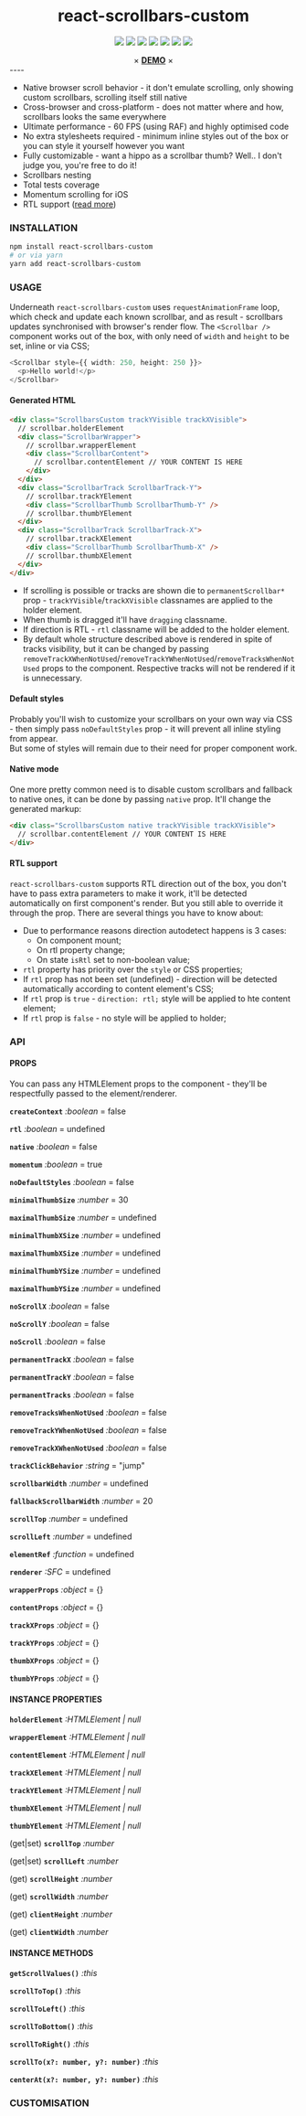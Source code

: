 <div align="center">
    <h1>react-scrollbars-custom</h1>
    <p>
        <a href="https://www.npmjs.com/package/react-scrollbars-custom"><img src="https://img.shields.io/badge/npm-react--scrollbars--custom-brightgreen.svg" /></a>
        <a href="https://www.npmjs.com/package/react-scrollbars-custom"><img src="https://img.shields.io/npm/v/react-scrollbars-custom.svg" /></a>
        <a href="https://www.npmjs.com/package/react-scrollbars-custom"><img src="https://img.shields.io/npm/dt/react-scrollbars-custom.svg" /></a>
        <a href="https://www.npmjs.com/package/react-scrollbars-custom"><img src="https://img.shields.io/travis/xobotyi/react-scrollbars-custom.svg" /></a>
        <a href="https://www.codacy.com/app/xobotyi/react-scrollbars-custom"><img src="https://api.codacy.com/project/badge/Grade/f0875490cea1497a9eca9c25f3f7774e"/></a>
        <a href="https://www.codacy.com/app/xobotyi/react-scrollbars-custom"><img src="https://api.codacy.com/project/badge/Coverage/f0875490cea1497a9eca9c25f3f7774e"/></a>
        <a href="https://www.npmjs.com/package/react-scrollbars-custom"><img src="https://img.shields.io/npm/l/react-scrollbars-custom.svg" /></a>
    </p>
    × <strong><a href="https://xobotyi.github.io/react-scrollbars-custom/">DEMO</a></strong> ×
</div>
----
  
  
- Native browser scroll behavior - it don't emulate scrolling, only showing custom scrollbars, scrolling itself still native
- Cross-browser and cross-platform - does not matter where and how, scrollbars looks the same everywhere
- Ultimate performance - 60 FPS (using RAF) and highly optimised code
- No extra stylesheets required - minimum inline styles out of the box or you can style it yourself however you want
- Fully customizable - want a hippo as a scrollbar thumb? Well.. I don't judge you, you're free to do it!
- Scrollbars nesting
- Total tests coverage
- Momentum scrolling for iOS
- RTL support ([read more](#rtl-support))

### INSTALLATION

```bash
npm install react-scrollbars-custom
# or via yarn
yarn add react-scrollbars-custom
```

### USAGE

Underneath `react-scrollbars-custom` uses `requestAnimationFrame` loop, which check and update each known scrollbar, and as result - scrollbars updates synchronised with browser's render flow.
The `<Scrollbar />` component works out of the box, with only need of `width` and `height` to be set, inline or via CSS;

```typescript jsx
<Scrollbar style={{ width: 250, height: 250 }}>
  <p>Hello world!</p>
</Scrollbar>
```

#### Generated HTML

```html
<div class="ScrollbarsCustom trackYVisible trackXVisible">
  // scrollbar.holderElement
  <div class="ScrollbarWrapper">
    // scrollbar.wrapperElement
    <div class="ScrollbarContent">
      // scrollbar.contentElement // YOUR CONTENT IS HERE
    </div>
  </div>
  <div class="ScrollbarTrack ScrollbarTrack-Y">
    // scrollbar.trackYElement
    <div class="ScrollbarThumb ScrollbarThumb-Y" />
    // scrollbar.thumbYElement
  </div>
  <div class="ScrollbarTrack ScrollbarTrack-X">
    // scrollbar.trackXElement
    <div class="ScrollbarThumb ScrollbarThumb-X" />
    // scrollbar.thumbXElement
  </div>
</div>
```

- If scrolling is possible or tracks are shown die to `permanentScrollbar*` prop - `trackYVisible`/`trackXVisible` classnames are applied to the holder element.
- When thumb is dragged it'll have `dragging` classname.
- If direction is RTL - `rtl` classname will be added to the holder element.
- By default whole structure described above is rendered in spite of tracks visibility, but it can be changed by passing `removeTrackXWhenNotUsed`/`removeTrackYWhenNotUsed`/`removeTracksWhenNotUsed` props to the component. Respective tracks will not be rendered if it is unnecessary.

#### Default styles

Probably you'll wish to customize your scrollbars on your own way via CSS - then simply pass `noDefaultStyles` prop - it will prevent all inline styling from appear.  
But some of styles will remain due to their need for proper component work.

#### Native mode

One more pretty common need is to disable custom scrollbars and fallback to native ones, it can be done by passing `native` prop.
It'll change the generated markup:

```html
<div class="ScrollbarsCustom native trackYVisible trackXVisible">
  // scrollbar.contentElement // YOUR CONTENT IS HERE
</div>
```

#### RTL support

`react-scrollbars-custom` supports RTL direction out of the box, you don't have to pass extra parameters to make it work, it'll be detected automatically on first component's render. But you still able to override it through the prop.
There are several things you have to know about:

- Due to performance reasons direction autodetect happens is 3 cases:
  - On component mount;
  - On rtl property change;
  - On state `isRtl` set to non-boolean value;
- `rtl` property has priority over the `style` or CSS properties;
- If `rtl` prop has not been set (undefined) - direction will be detected automatically according to content element's CSS;
- If `rtl` prop is `true` - `direction: rtl;` style will be applied to hte content element;
- If `rtl` prop is `false` - no style will be applied to holder;

### API

#### PROPS

You can pass any HTMLElement props to the component - they'll be respectfully passed to the element/renderer.

**`createContext`** _:boolean_ = false

**`rtl`** _:boolean_ = undefined

**`native`** _:boolean_ = false

**`momentum`** _:boolean_ = true

**`noDefaultStyles`** _:boolean_ = false

**`minimalThumbSize`** _:number_ = 30

**`maximalThumbSize`** _:number_ = undefined

**`minimalThumbXSize`** _:number_ = undefined

**`maximalThumbXSize`** _:number_ = undefined

**`minimalThumbYSize`** _:number_ = undefined

**`maximalThumbYSize`** _:number_ = undefined

**`noScrollX`** _:boolean_ = false

**`noScrollY`** _:boolean_ = false

**`noScroll`** _:boolean_ = false

**`permanentTrackX`** _:boolean_ = false

**`permanentTrackY`** _:boolean_ = false

**`permanentTracks`** _:boolean_ = false

**`removeTracksWhenNotUsed`** _:boolean_ = false

**`removeTrackYWhenNotUsed`** _:boolean_ = false

**`removeTrackXWhenNotUsed`** _:boolean_ = false

**`trackClickBehavior`** _:string_ = "jump"

**`scrollbarWidth`** _:number_ = undefined

**`fallbackScrollbarWidth`** _:number_ = 20

**`scrollTop`** _:number_ = undefined

**`scrollLeft`** _:number_ = undefined

**`elementRef`** _:function_ = undefined

**`renderer`** _:SFC_ = undefined

**`wrapperProps`** _:object_ = {}

**`contentProps`** _:object_ = {}

**`trackXProps`** _:object_ = {}

**`trackYProps`** _:object_ = {}

**`thumbXProps`** _:object_ = {}

**`thumbYProps`** _:object_ = {}

#### INSTANCE PROPERTIES

**`holderElement`** _:HTMLElement | null_

**`wrapperElement`** _:HTMLElement | null_

**`contentElement`** _:HTMLElement | null_

**`trackXElement`** _:HTMLElement | null_

**`trackYElement`** _:HTMLElement | null_

**`thumbXElement`** _:HTMLElement | null_

**`thumbYElement`** _:HTMLElement | null_

(get|set) **`scrollTop`** _:number_

(get|set) **`scrollLeft`** _:number_

(get) **`scrollHeight`** _:number_

(get) **`scrollWidth`** _:number_

(get) **`clientHeight`** _:number_

(get) **`clientWidth`** _:number_

#### INSTANCE METHODS

**`getScrollValues()`** _:this_

**`scrollToTop()`** _:this_

**`scrollToLeft()`** _:this_

**`scrollToBottom()`** _:this_

**`scrollToRight()`** _:this_

**`scrollTo(x?: number, y?: number)`** _:this_

**`centerAt(x?: number, y?: number)`** _:this_

### CUSTOMISATION
